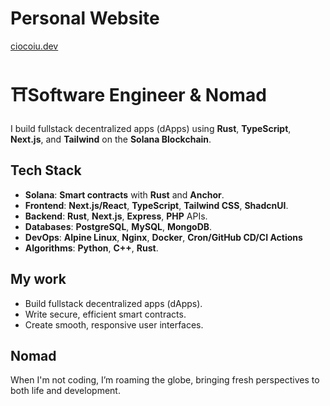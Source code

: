 # **Personal Website**
[ciocoiu.dev](https://ciocoiu.dev)

# ⛩️**Software Engineer** & **Nomad**
I build fullstack decentralized apps (dApps) using **Rust**, **TypeScript**, **Next.js**, and **Tailwind** on the **Solana Blockchain**.

## **Tech Stack**

- **Solana**: **Smart contracts** with **Rust** and **Anchor**.
- **Frontend**: **Next.js/React**, **TypeScript**, **Tailwind CSS**, **ShadcnUI**.
- **Backend**: **Rust**, **Next.js**, **Express**, **PHP** APIs.
- **Databases**: **PostgreSQL**, **MySQL**, **MongoDB**.
- **DevOps**: **Alpine Linux**, **Nginx**, **Docker**, **Cron/GitHub CD/CI Actions**
- **Algorithms**: **Python**, **C++**, **Rust**.

## **My work**

- Build fullstack decentralized apps (dApps).
- Write secure, efficient smart contracts.
- Create smooth, responsive user interfaces.

## **Nomad**

When I'm not coding, I’m roaming the globe, bringing fresh perspectives to both life and development.
